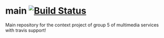 # main [![Build Status](https://travis-ci.org/contextproject/main.svg?branch=master)](https://travis-ci.org/contextproject/main)
Main repository for the context project of group 5 of multimedia services with travis support!
